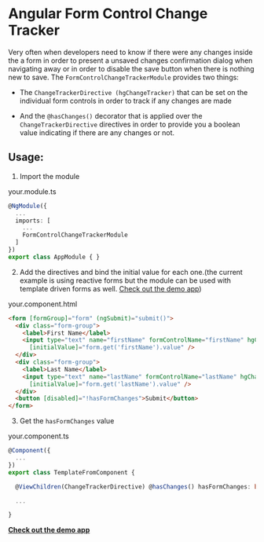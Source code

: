 # Angular Form Control Change Tracker

Very often when developers need to know if there were any changes inside the a form in order to present a unsaved changes confirmation dialog when navigating away or in order to disable the save button when there is nothing new to save. The `FormControlChangeTrackerModule` provides two things: 

* The `ChangeTrackerDirective (hgChangeTracker)` that can be set on the individual form controls in order to track if any changes are made 

* And the `@hasChanges()` decorator that is applied over the `ChangeTrackerDirective` directives in order to provide you a boolean value indicating if there are any changes or not.

## Usage:

1. Import the module

your.module.ts
```typescript
@NgModule({
  ...
  imports: [
    ...
    FormControlChangeTrackerModule
  ]
})
export class AppModule { }
```
2. Add the directives and bind the initial value for each one.(the current example is using reactive forms but the module can be used with template driven forms as well. [Check out the demo app](https://stackblitz.com/github/IliaIdakiev/form-control-change-tracker))

your.component.html
```html
<form [formGroup]="form" (ngSubmit)="submit()">
  <div class="form-group">
    <label>First Name</label>
    <input type="text" name="firstName" formControlName="firstName" hgChangeTracker
      [initialValue]="form.get('firstName').value" />
  </div>
  <div class="form-group">
    <label>Last Name</label>
    <input type="text" name="lastName" formControlName="lastName" hgChangeTracker
      [initialValue]="form.get('lastName').value" />
  </div>
  <button [disabled]="!hasFormChanges">Submit</button>
</form>
```

3. Get the `hasFormChanges` value

your.component.ts
```typescript
@Component({
  ...
})
export class TemplateFromComponent {

  @ViewChildren(ChangeTrackerDirective) @hasChanges() hasFormChanges: boolean;

  ...

}
```

**[Check out the demo app](https://stackblitz.com/github/IliaIdakiev/form-control-change-tracker)**
